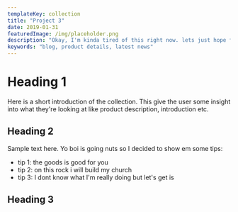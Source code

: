 ```yaml
---
templateKey: collection
title: "Project 3"
date: 2019-01-31
featuredImage: /img/placeholder.png
description: "Okay, I'm kinda tired of this right now. lets just hope for the best"
keywords: "blog, product details, latest news"
---
```

# Heading 1

Here is a short introduction of the collection. This give the user some insight into what they're looking at like product description, introduction etc.

## Heading 2

Sample text here. Yo boi is going nuts so I decided to show em some tips: 
* tip 1: the goods is good for you 
* tip 2: on this rock i will build my church
* tip 3: I dont know what I'm really doing but let's get is

## Heading 3
